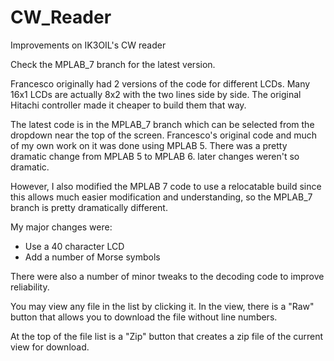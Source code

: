 CW_Reader
=========

Improvements on IK3OIL's CW reader

Check the MPLAB_7 branch for the latest version.

Francesco originally had 2 versions of the code for different
LCDs.  Many 16x1 LCDs are actually 8x2 with the two lines side
by side.  The original Hitachi controller made it cheaper to
build them that way.

The latest code is in the MPLAB_7 branch which can be selected 
from the dropdown near the top of the screen.  Francesco's
original code and much of my own work on it was done using
MPLAB 5.  There was a pretty dramatic change from MPLAB 5
to MPLAB 6.  later changes weren't so dramatic.

However, I also modified the MPLAB 7 code to use a relocatable
build since this allows much easier modification and
understanding, so the MPLAB_7 branch is pretty dramatically
different.

My major changes were:
- Use a 40 character LCD
- Add a number of Morse symbols

There were also a number of minor tweaks to the decoding
code to improve reliability.

You may view any file in the list by clicking it.  In the view,
there is a "Raw" button that allows you to download the file
without line numbers.

At the top of the file list is a "Zip" button that creates a
zip file of the current view for download.
